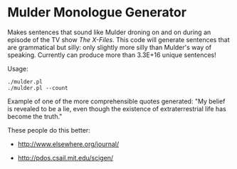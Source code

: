 Mulder Monologue Generator
========================

Makes sentences that sound like Mulder droning on and on during an
episode of the TV show _The X-Files._ This code will generate
sentences that are grammatical but silly: only slightly more silly
than Mulder's way of speaking. Currently can produce more than 3.3E+16
unique sentences!

Usage:

    ./mulder.pl
    ./mulder.pl --count

Example of one of the more comprehensible quotes generated: "My belief
is revealed to be a lie, even though the existence of extraterrestrial
life has become the truth."

These people do this better:

* http://www.elsewhere.org/journal/

* http://pdos.csail.mit.edu/scigen/

